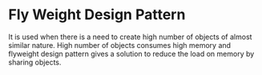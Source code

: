 <h1>Fly Weight Design Pattern</h1>
<p>
It is used when there is a need to create high number of objects of almost similar nature. High number of objects consumes high memory and flyweight design pattern gives a solution to reduce the load on memory by sharing objects.
</p>